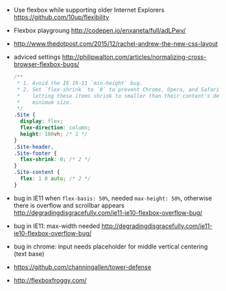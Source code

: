 - Use flexbox while supporting older Internet Explorers https://github.com/10up/flexibility
- Flexbox playgroung http://codepen.io/enxaneta/full/adLPwv/
- http://www.thedotpost.com/2015/12/rachel-andrew-the-new-css-layout
- adviced settings http://philipwalton.com/articles/normalizing-cross-browser-flexbox-bugs/

  ```css
  /**
   * 1. Avoid the IE 10-11 `min-height` bug.
   * 2. Set `flex-shrink` to `0` to prevent Chrome, Opera, and Safari from
   *    letting these items shrink to smaller than their content's default
   *    minimum size.
   */
  .Site {
    display: flex;
    flex-direction: column;
    height: 100vh; /* 1 */
  }
  .Site-header,
  .Site-footer {
    flex-shrink: 0; /* 2 */
  }
  .Site-content {
    flex: 1 0 auto; /* 2 */
  }
  ```
- bug in IE11 when `flex-basis: 50%`, needed `max-height: 50%`, otherwise there is overflow and scrollbar appears http://degradingdisgracefully.com/ie11-ie10-flexbox-overflow-bug/
- bug in IE11: max-width needed http://degradingdisgracefully.com/ie11-ie10-flexbox-overflow-bug/
- bug in chrome: input needs placeholder for middle vertical centering (text base)
- https://github.com/channingallen/tower-defense
- http://flexboxfroggy.com/
